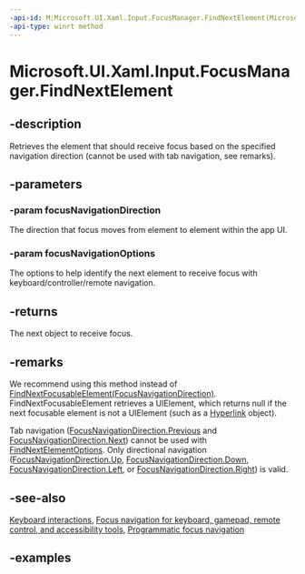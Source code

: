 ```yaml
---
-api-id: M:Microsoft.UI.Xaml.Input.FocusManager.FindNextElement(Microsoft.UI.Xaml.Input.FocusNavigationDirection,Microsoft.UI.Xaml.Input.FindNextElementOptions)
-api-type: winrt method
---
```


<!-- Method syntax.
public DependencyObject FocusManager.FindNextElement(FocusNavigationDirection focusNavigationDirection, FindNextElementOptions focusNavigationOptions)
-->

# Microsoft.UI.Xaml.Input.FocusManager.FindNextElement

## -description

Retrieves the element that should receive focus based on the specified navigation direction (cannot be used with tab navigation, see remarks).

## -parameters

### -param focusNavigationDirection

The direction that focus moves from element to element within the app UI.

### -param focusNavigationOptions

The options to help identify the next element to receive focus with keyboard/controller/remote navigation.

## -returns

The next object to receive focus.

## -remarks

We recommend using this method instead of [FindNextFocusableElement(FocusNavigationDirection)](focusmanager_findnextfocusableelement_2063175091.md). FindNextFocusableElement retrieves a UIElement, which returns null if the next focusable element is not a UIElement (such as a [Hyperlink](../microsoft.ui.xaml.documents/hyperlink.md) object).

Tab navigation ([FocusNavigationDirection.Previous](focusnavigationdirection.md) and [FocusNavigationDirection.Next](focusnavigationdirection.md)) cannot be used with [FindNextElementOptions](findnextelementoptions.md). Only directional navigation ([FocusNavigationDirection.Up](focusnavigationdirection.md), [FocusNavigationDirection.Down](focusnavigationdirection.md), [FocusNavigationDirection.Left](focusnavigationdirection.md), or [FocusNavigationDirection.Right](focusnavigationdirection.md)) is valid.

## -see-also

[Keyboard interactions](/windows/uwp/design/input/keyboard-interactions), [Focus navigation for keyboard, gamepad, remote control, and accessibility tools](/windows/uwp/design/input/focus-navigation), [Programmatic focus navigation](/windows/uwp/design/input/focus-navigation-programmatic)

## -examples
